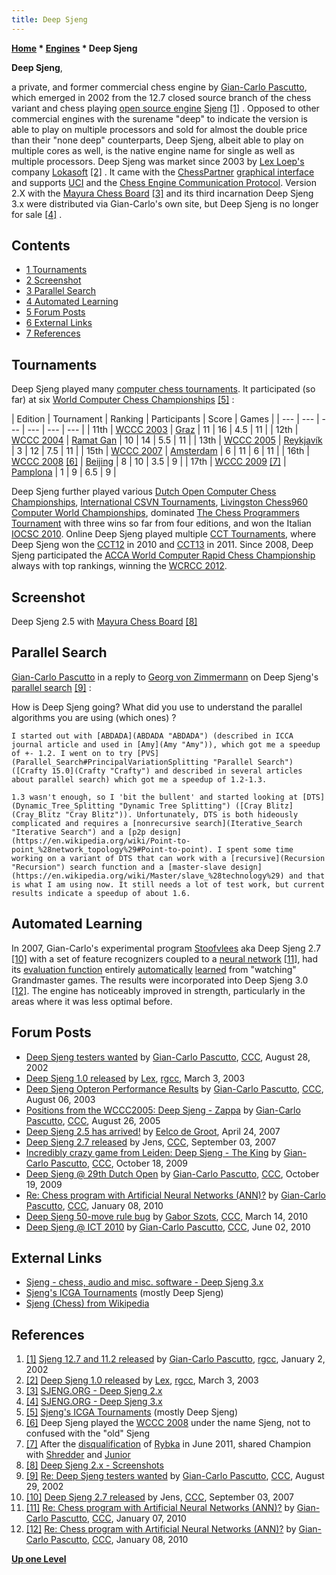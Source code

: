 ```yaml
---
title: Deep Sjeng
---
```

**[Home](Home "Home") * [Engines](Engines "Engines") * Deep Sjeng**

**Deep Sjeng**,

a private, and former commercial chess engine by [Gian-Carlo Pascutto](Gian-Carlo_Pascutto "Gian-Carlo Pascutto"), which emerged in 2002 from the 12.7 closed source branch of the chess variant and chess playing [open source engine](Category:Open_Source "Category:Open Source") [Sjeng](Sjeng "Sjeng") <a id="cite-note-1" href="#cite-ref-1">[1]</a> . Opposed to other commercial engines with the surename "deep" to indicate the version is able to play on multiple processors and sold for almost the double price than their "none deep" counterparts, Deep Sjeng, albeit able to play on multiple cores as well, is the native engine name for single as well as multiple processors.
Deep Sjeng was market since 2003 by [Lex Loep's](Lex_Loep "Lex Loep") company [Lokasoft](Lokasoft "Lokasoft") <a id="cite-note-2" href="#cite-ref-2">[2]</a> . It came with the [ChessPartner](ChessPartner "ChessPartner") [graphical interface](GUI "GUI") and supports [UCI](UCI "UCI") and the [Chess Engine Communication Protocol](Chess_Engine_Communication_Protocol "Chess Engine Communication Protocol"). Version 2.X with the [Mayura Chess Board](index.php?title=Mayura_Chess_Board&action=edit&redlink=1 "Mayura Chess Board (page does not exist)") <a id="cite-note-3" href="#cite-ref-3">[3]</a> and its third incarnation Deep Sjeng 3.x were distributed via Gian-Carlo's own site, but Deep Sjeng is no longer for sale <a id="cite-note-4" href="#cite-ref-4">[4]</a> .

## Contents

- [1 Tournaments](#tournaments)
- [2 Screenshot](#screenshot)
- [3 Parallel Search](#parallel-search)
- [4 Automated Learning](#automated-learning)
- [5 Forum Posts](#forum-posts)
- [6 External Links](#external-links)
- [7 References](#references)

## Tournaments

Deep Sjeng played many [computer chess tournaments](Tournaments_and_Matches "Tournaments and Matches"). It participated (so far) at six [World Computer Chess Championships](World_Computer_Chess_Championship "World Computer Chess Championship") <a id="cite-note-5" href="#cite-ref-5">[5]</a> :

|  Edition
|  Tournament
|  Ranking
|  Participants
|  Score
|  Games
|
| --- | --- | --- | --- | --- | --- |
|  11th
| [WCCC 2003](WCCC_2003 "WCCC 2003") | [Graz](https://en.wikipedia.org/wiki/Graz) |  11
|  16
|  4.5
|  11
|
|  12th
| [WCCC 2004](WCCC_2004 "WCCC 2004") | [Ramat Gan](https://en.wikipedia.org/wiki/Ramat_Gan) |  10
|  14
|  5.5
|  11
|
|  13th
| [WCCC 2005](WCCC_2005 "WCCC 2005") | [Reykjavík](https://en.wikipedia.org/wiki/Reykjav%C3%ADk) |  3
|  12
|  7.5
|  11
|
|  15th
| [WCCC 2007](WCCC_2007 "WCCC 2007") | [Amsterdam](https://en.wikipedia.org/wiki/Amsterdam) |  6
|  11
|  6
|  11
|
|  16th
| [WCCC 2008](WCCC_2008 "WCCC 2008") <a id="cite-note-6" href="#cite-ref-6">[6]</a> | [Beijing](https://en.wikipedia.org/wiki/Beijing) |  8
|  10
|  3.5
|  9
|
|  17th
| [WCCC 2009](WCCC_2009 "WCCC 2009") <a id="cite-note-7" href="#cite-ref-7">[7]</a> | [Pamplona](https://en.wikipedia.org/wiki/Pamplona) |  1
|  9
|  6.5
|  9
|

Deep Sjeng further played various [Dutch Open Computer Chess Championships](Dutch_Open_Computer_Chess_Championship "Dutch Open Computer Chess Championship"), [International CSVN Tournaments](International_CSVN_Tournament "International CSVN Tournament"), [Livingston Chess960 Computer World Championships](Livingston_Chess960_Computer_World_Championship "Livingston Chess960 Computer World Championship"), dominated [The Chess Programmers Tournament](The_Chess_Programmers_Tournament "The Chess Programmers Tournament") with three wins so far from four editions, and won the Italian [IOCSC 2010](IOCSC_2010 "IOCSC 2010"). Online Deep Sjeng played multiple [CCT Tournaments](CCT_Tournaments "CCT Tournaments"), where Deep Sjeng won the [CCT12](CCT12 "CCT12") in 2010 and [CCT13](CCT13 "CCT13") in 2011. Since 2008, Deep Sjeng participated the [ACCA World Computer Rapid Chess Championship](ACCA_World_Computer_Rapid_Chess_Championship "ACCA World Computer Rapid Chess Championship") always with top rankings, winning the [WCRCC 2012](WCRCC_2012 "WCRCC 2012").

## Screenshot

[](https://sjeng.org/deepsjeng2.html)
Deep Sjeng 2.5 with [Mayura Chess Board](index.php?title=Mayura_Chess_Board&action=edit&redlink=1 "Mayura Chess Board (page does not exist)") <a id="cite-note-8" href="#cite-ref-8">[8]</a>

## Parallel Search

[Gian-Carlo Pascutto](Gian-Carlo_Pascutto "Gian-Carlo Pascutto") in a reply to [Georg von Zimmermann](Georg_von_Zimmermann "Georg von Zimmermann") on Deep Sjeng's [parallel search](Parallel_Search "Parallel Search") <a id="cite-note-9" href="#cite-ref-9">[9]</a> :

How is Deep Sjeng going? What did you use to understand the parallel algorithms you are using (which ones) ?

```
I started out with [ABDADA](ABDADA "ABDADA") (described in ICCA journal article and used in [Amy](Amy "Amy")), which got me a speedup of +- 1.2. I went on to try [PVS](Parallel_Search#PrincipalVariationSplitting "Parallel Search") ([Crafty 15.0](Crafty "Crafty") and described in several articles about parallel search) which got me a speedup of 1.2-1.3.

```

```
1.3 wasn't enough, so I 'bit the bullent' and started looking at [DTS](Dynamic_Tree_Splitting "Dynamic Tree Splitting") ([Cray Blitz](Cray_Blitz "Cray Blitz")). Unfortunately, DTS is both hideously complicated and requires a [nonrecursive search](Iterative_Search "Iterative Search") and a [p2p design](https://en.wikipedia.org/wiki/Point-to-point_%28network_topology%29#Point-to-point). I spent some time working on a variant of DTS that can work with a [recursive](Recursion "Recursion") search function and a [master-slave design](https://en.wikipedia.org/wiki/Master/slave_%28technology%29) and that is what I am using now. It still needs a lot of test work, but current results indicate a speedup of about 1.6. 

```

## Automated Learning

In 2007, Gian-Carlo's experimental program [Stoofvlees](Stoofvlees "Stoofvlees") aka Deep Sjeng 2.7 <a id="cite-note-10" href="#cite-ref-10">[10]</a> with a set of feature recognizers coupled to a [neural network](Neural_Networks "Neural Networks") <a id="cite-note-11" href="#cite-ref-11">[11]</a>, had its [evaluation function](Evaluation_Function "Evaluation Function") entirely [automatically](Automated_Tuning "Automated Tuning") [learned](Learning "Learning") from "watching" Grandmaster games. The results were incorporated into Deep Sjeng 3.0 <a id="cite-note-12" href="#cite-ref-12">[12]</a>. The engine has noticeably improved in strength, particularly in the areas where it was less optimal before.

## Forum Posts

- [Deep Sjeng testers wanted](https://www.stmintz.com/ccc/index.php?id=248485) by [Gian-Carlo Pascutto](Gian-Carlo_Pascutto "Gian-Carlo Pascutto"), [CCC](CCC "CCC"), August 28, 2002
- [Deep Sjeng 1.0 released](http://groups.google.com/group/rec.games.chess.computer/browse_frm/thread/261bfb217175033a) by [Lex](Lex_Loep "Lex Loep"), [rgcc](Computer_Chess_Forums "Computer Chess Forums"), March 3, 2003
- [Deep Sjeng Opteron Performance Results](https://www.stmintz.com/ccc/index.php?id=310212) by [Gian-Carlo Pascutto](Gian-Carlo_Pascutto "Gian-Carlo Pascutto"), [CCC](CCC "CCC"), August 06, 2003
- [Positions from the WCCC2005: Deep Sjeng - Zappa](https://www.stmintz.com/ccc/index.php?id=445348) by [Gian-Carlo Pascutto](Gian-Carlo_Pascutto "Gian-Carlo Pascutto"), [CCC](CCC "CCC"), August 26, 2005
- [Deep Sjeng 2.5 has arrived!](http://www.talkchess.com/forum/viewtopic.php?t=13368) by [Eelco de Groot](index.php?title=Eelco_de_Groot&action=edit&redlink=1 "Eelco de Groot (page does not exist)"), April 24, 2007
- [Deep Sjeng 2.7 released](http://www.talkchess.com/forum/viewtopic.php?t=16244) by Jens, [CCC](CCC "CCC"), September 03, 2007
- [Incredibly crazy game from Leiden: Deep Sjeng - The King](http://www.talkchess.com/forum/viewtopic.php?t=30193) by [Gian-Carlo Pascutto](Gian-Carlo_Pascutto "Gian-Carlo Pascutto"), [CCC](CCC "CCC"), October 18, 2009
- [Deep Sjeng @ 29th Dutch Open](http://www.talkchess.com/forum/viewtopic.php?t=30221) by [Gian-Carlo Pascutto](Gian-Carlo_Pascutto "Gian-Carlo Pascutto"), [CCC](CCC "CCC"), October 19, 2009
- [Re: Chess program with Artificial Neural Networks (ANN)?](http://www.talkchess.com/forum/viewtopic.php?topic_view=threads&p=316769&t=31545) by [Gian-Carlo Pascutto](Gian-Carlo_Pascutto "Gian-Carlo Pascutto"), [CCC](CCC "CCC"), January 08, 2010
- [Deep Sjeng 50-move rule bug](http://www.talkchess.com/forum/viewtopic.php?t=33259) by [Gabor Szots](Gabor_Szots "Gabor Szots"), [CCC](CCC "CCC"), March 14, 2010
- [Deep Sjeng @ ICT 2010](http://www.talkchess.com/forum/viewtopic.php?t=34671) by [Gian-Carlo Pascutto](Gian-Carlo_Pascutto "Gian-Carlo Pascutto"), [CCC](CCC "CCC"), June 02, 2010

## External Links

- [Sjeng - chess, audio and misc. software - Deep Sjeng 3.x](https://sjeng.org/deepsjeng3.html)
- [Sjeng's ICGA Tournaments](https://www.game-ai-forum.org/icga-tournaments/program.php?id=72) (mostly Deep Sjeng)
- [Sjeng (Chess) from Wikipedia](https://en.wikipedia.org/wiki/Sjeng_%28Chess%29)

## References

1. <a id="cite-ref-1" href="#cite-note-1">[1]</a> [Sjeng 12.7 and 11.2 released](http://groups.google.com/group/rec.games.chess.computer/browse_frm/thread/66707061247326df) by [Gian-Carlo Pascutto](Gian-Carlo_Pascutto "Gian-Carlo Pascutto"), [rgcc](Computer_Chess_Forums "Computer Chess Forums"), January 2, 2002
1. <a id="cite-ref-2" href="#cite-note-2">[2]</a> [Deep Sjeng 1.0 released](http://groups.google.com/group/rec.games.chess.computer/browse_frm/thread/261bfb217175033a) by [Lex](Lex_Loep "Lex Loep"), [rgcc](Computer_Chess_Forums "Computer Chess Forums"), March 3, 2003
1. <a id="cite-ref-3" href="#cite-note-3">[3]</a> [SJENG.ORG - Deep Sjeng 2.x](http://sjeng.org/deepsjeng2.html)
1. <a id="cite-ref-4" href="#cite-note-4">[4]</a> [SJENG.ORG - Deep Sjeng 3.x](http://sjeng.org/deepsjeng3.html)
1. <a id="cite-ref-5" href="#cite-note-5">[5]</a> [Sjeng's ICGA Tournaments](https://www.game-ai-forum.org/icga-tournaments/program.php?id=72) (mostly Deep Sjeng)
1. <a id="cite-ref-6" href="#cite-note-6">[6]</a> Deep Sjeng played the [WCCC 2008](WCCC_2008 "WCCC 2008") under the name Sjeng, not to confused with the "old" Sjeng
1. <a id="cite-ref-7" href="#cite-note-7">[7]</a> After the [disqualification](World_Computer_Chess_Championship#RybkaDisqualification "World Computer Chess Championship") of [Rybka](Rybka "Rybka") in June 2011, shared Champion with [Shredder](Shredder "Shredder") and [Junior](Junior "Junior")
1. <a id="cite-ref-8" href="#cite-note-8">[8]</a> [Deep Sjeng 2.x - Screenshots](https://sjeng.org/deepsjeng2.html)
1. <a id="cite-ref-9" href="#cite-note-9">[9]</a> [Re: Deep Sjeng testers wanted](https://www.stmintz.com/ccc/index.php?id=248594) by [Gian-Carlo Pascutto](Gian-Carlo_Pascutto "Gian-Carlo Pascutto"), [CCC](CCC "CCC"), August 29, 2002
1. <a id="cite-ref-10" href="#cite-note-10">[10]</a> [Deep Sjeng 2.7 released](http://www.talkchess.com/forum/viewtopic.php?t=16244) by Jens, [CCC](CCC "CCC"), September 03, 2007
1. <a id="cite-ref-11" href="#cite-note-11">[11]</a> [Re: Chess program with Artificial Neural Networks (ANN)?](http://www.talkchess.com/forum/viewtopic.php?topic_view=threads&p=316511&t=31545) by [Gian-Carlo Pascutto](Gian-Carlo_Pascutto "Gian-Carlo Pascutto"), [CCC](CCC "CCC"), January 07, 2010
1. <a id="cite-ref-12" href="#cite-note-12">[12]</a> [Re: Chess program with Artificial Neural Networks (ANN)?](http://www.talkchess.com/forum/viewtopic.php?topic_view=threads&p=316769&t=31545) by [Gian-Carlo Pascutto](Gian-Carlo_Pascutto "Gian-Carlo Pascutto"), [CCC](CCC "CCC"), January 08, 2010

**[Up one Level](Engines "Engines")**

